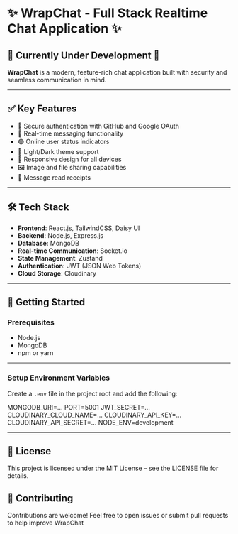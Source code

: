 # ✨ WrapChat - Full Stack Realtime Chat Application ✨

## 🚧 Currently Under Development 🚧

**WrapChat** is a modern, feature-rich chat application built with security and seamless communication in mind.

---

## ✅ Key Features

- 🔐 Secure authentication with GitHub and Google OAuth  
- 💬 Real-time messaging functionality  
- 🟢 Online user status indicators  
- 🌙 Light/Dark theme support  
- 📱 Responsive design for all devices  
- 🖼️ Image and file sharing capabilities  
- 📝 Message read receipts  

---

## 🛠️ Tech Stack

- **Frontend**: React.js, TailwindCSS, Daisy UI  
- **Backend**: Node.js, Express.js  
- **Database**: MongoDB  
- **Real-time Communication**: Socket.io  
- **State Management**: Zustand  
- **Authentication**: JWT (JSON Web Tokens)  
- **Cloud Storage**: Cloudinary  

---

## 🚀 Getting Started

### Prerequisites

- Node.js  
- MongoDB  
- npm or yarn  

---

### Setup Environment Variables

Create a `.env` file in the project root and add the following:

MONGODB_URI=... 
PORT=5001 JWT_SECRET=... 
CLOUDINARY_CLOUD_NAME=... 
CLOUDINARY_API_KEY=... 
CLOUDINARY_API_SECRET=... 
NODE_ENV=development


---

## 📜 License
This project is licensed under the MIT License – see the LICENSE file for details.

## 🤝 Contributing
Contributions are welcome!
Feel free to open issues or submit pull requests to help improve WrapChat
